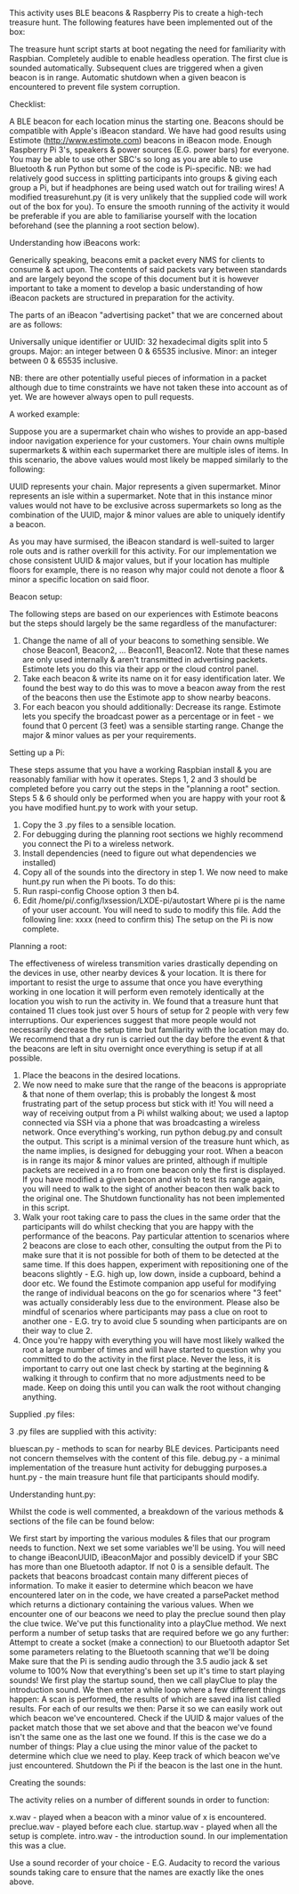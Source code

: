 This activity uses BLE beacons & Raspberry Pis to create a high-tech treasure hunt. The following features have been implemented out of the box:

The treasure hunt script starts at boot negating the need for familiarity with Raspbian.
Completely audible to enable headless operation.
The first clue is sounded automatically. Subsequent clues are triggered when a given beacon is in range.
Automatic shutdown when a given beacon is encountered to prevent file system corruption.

Checklist:

A BLE beacon for each location minus the starting one. Beacons should be compatible with Apple's iBeacon standard. We have had good results using Estimote (http://www.estimote.com) beacons in iBeacon mode.
Enough Raspberry Pi 3's, speakers & power sources (E.G. power bars) for everyone. You may be able to use other SBC's so long as you are able to use Bluetooth & run Python but some of the code is Pi-specific. NB: we had relatively good success in splitting participants into groups & giving each group a Pi, but if headphones are being used watch out for trailing wires!
A modified treasurehunt.py (it is very unlikely that the supplied code will work out of the box for you).
To ensure the smooth running of the activity it would be preferable if you are able to familiarise yourself with the location beforehand (see the planning a root section below).

Understanding how iBeacons work:

Generically speaking, beacons emit a packet every NMS for clients to consume & act upon. The contents of said packets vary between standards and are largely beyond the scope of this document but it is however important to take a moment to develop a basic understanding of how iBeacon packets are structured in preparation for the activity.

The parts of an iBeacon "advertising packet" that we are concerned about are as follows:

Universally unique identifier or UUID: 32 hexadecimal digits split into 5 groups.
Major: an integer between 0 & 65535 inclusive.
Minor: an integer between 0 & 65535 inclusive.

NB: there are other potentially useful pieces of information in a packet although due to time constraints we have not taken these into account as of yet. We are however always open to pull requests.

A worked example:

Suppose you are a supermarket chain who wishes to provide an app-based indoor navigation experience for your customers. Your chain owns multiple supermarkets & within each supermarket there are multiple isles of items. In this scenario, the above values would most likely be mapped similarly to the following:

UUID represents your chain.
Major represents a given supermarket.
Minor represents an isle within a supermarket.
Note that in this instance minor values would not have to be exclusive across supermarkets so long as the combination of the UUID, major & minor values are able to uniquely identify a beacon.

As you may have surmised, the iBeacon standard is well-suited to larger role outs and is rather overkill for this activity. For our implementation we chose consistent UUID & major values, but if your location has multiple floors for example, there is no reason why major could not denote a floor & minor a specific location on said floor.

Beacon setup:

The following steps are based on our experiences with Estimote beacons but the steps should largely be the same regardless of the manufacturer:

1. Change the name of all of your beacons to something sensible. We chose Beacon1, Beacon2, ... Beacon11, Beacon12. Note that these names are only used internally & aren't transmitted in advertising packets. Estimote lets you do this via their app or the cloud control panel.
2. Take each beacon & write its name on it for easy identification later. We found the best way to do this was to move a beacon away from the rest of the beacons then use the Estimote app to show nearby beacons.
3. For each beacon you should additionally:
Decrease its range. Estimote lets you specify the broadcast power as a percentage or in feet - we found that 0 percent (3 feet) was a sensible starting range.
Change the major & minor values as per your requirements.

Setting up a Pi:

These steps assume that you have a working Raspbian install & you are reasonably familiar with how it operates. Steps 1, 2 and 3 should be completed before you carry out the steps in the "planning a root" section. Steps 5 & 6 should only be performed when you are happy with your root & you have modified hunt.py to work with your setup.

1. Copy the 3 .py files to a sensible location.
2. For debugging during the planning root sections we highly recommend you connect the Pi to a wireless network.
3. Install dependencies (need to figure out what dependencies we installed)
4. Copy all of the sounds into the directory in step 1.
We now need to make hunt.py run when the Pi boots. To do this:
5. Run
raspi-config
Choose option 3 then b4.
6. Edit
/home/pi/.config/lxsession/LXDE-pi/autostart 
Where pi is the name of your user account. You will need to sudo to modify this file.
Add the following line:
xxxx (need to confirm this)
The setup on the Pi is now complete.

Planning a root:

The effectiveness of wireless transmition varies drastically depending on the devices in use, other nearby devices & your location. It is there for important to resist the urge to assume that once you have everything working in one location it will perform even remotely identically at the location you wish to run the activity in.
We found that a treasure hunt that contained 11 clues took just over 5 hours of setup for 2 people with very few interruptions. Our experiences suggest that more people would not necessarily decrease the setup time but familiarity with the location may do. We recommend that a dry run is carried out the day before the event & that the beacons are left in situ overnight once everything is setup if at all possible.

1. Place the beacons in the desired locations.
2. We now need to make sure that the range of the beacons is appropriate & that none of them overlap; this is probably the longest & most frustrating part of the setup process but stick with it! You will need a way of receiving output from a Pi whilst walking about; we used a laptop connected via SSH via a phone that was broadcasting a wireless network. Once everything's working, run
python debug.py
and consult the output.
This script is a minimal version of the treasure hunt which, as the name implies, is designed for debugging your root. When a beacon is in range its major & minor values are printed, although if multiple packets are received in a ro from one beacon only the first is displayed. If you have modified a given beacon and wish to test its range again, you will need to walk to the sight of another beacon then walk back to the original one. The Shutdown functionality has not been implemented in this script.
3. Walk your root taking care to pass the clues in the same order that the participants will do whilst checking that you are happy with the performance of the beacons. Pay particular attention to scenarios where 2 beacons are close to each other, consulting the output from the Pi to make sure that it is not possible for both of them to be detected at the same time. If this does happen, experiment with repositioning one of the beacons slightly - E.G. high up, low down, inside a cupboard, behind a door etc.  We found the Estimote companion app useful for modifying the range of individual beacons on the go for scenarios where "3 feet" was actually considerably less due to the environment. Please also be mindful of scenarios where participants may pass a clue on root to another one - E.G. try to avoid clue 5 sounding when participants are on their way to clue 2.
4. Once you're happy with everything you will have most likely walked the root a large number of times and will have started to question why you committed to do the activity in the first place. Never the less, it is important to carry out one last check by starting at the beginning & walking it through to confirm that no more adjustments need to be made. Keep on doing this until you can walk the root without changing anything.

Supplied .py files:

3 .py files are supplied with this activity:

bluescan.py - methods to scan for nearby BLE devices. Participants need not concern themselves with the content of this file.
debug.py - a minimal implementation of the treasure hunt activity for debugging purposes.a
hunt.py - the main treasure hunt file that participants should modify.

Understanding hunt.py:

Whilst the code is well commented, a breakdown of the various methods & sections of the file can be found below:

We first start by importing the various modules & files that our program needs to function.
Next we set some variables we'll be using. You will need to change iBeaconUUID, iBeaconMajor and possibly deviceID if your SBC has more than one Bluetooth adaptor. If not 0 is a sensible default.
The packets that beacons broadcast contain many different pieces of information. To make it easier to determine which beacon we have encountered later on in the code, we have created a parsePacket method which returns a dictionary containing the various values.
When we encounter one of our beacons we need to play the preclue sound then play the clue twice. We've put this functionality into a playClue method.
We next perform a number of setup tasks that are required before we go any further:
Attempt to create a socket (make a connection) to our Bluetooth adaptor
Set some parameters relating to the Bluetooth scanning that we'll be doing
Make sure that the Pi is sending audio through the 3.5 audio jack & set volume to 100%
Now that everything's been set up it's time to start playing sounds! We first play the startup sound, then we call playClue to play the introduction sound.
We then enter a while loop where a few different things happen:
A scan is performed, the results of which are saved ina  list called results.
For each of our results we then:
Parse it so we can easily work out which beacon we've encountered.
Check if the UUID & major values of the packet match those that we set above and that the beacon we've found isn't the same one as the last one we found. If this is the case we do a number of things:
Play a clue using the minor value of the packet to determine which clue we need to play.
Keep track of which beacon we've just encountered.
Shutdown the Pi if the beacon is the last one in the hunt.

Creating the sounds:

The activity relies on a number of different sounds in order to function:

x.wav - played when a beacon with a minor value of x is encountered.
preclue.wav - played before each clue.
startup.wav - played when all the setup is complete.
intro.wav - the introduction sound. In our implementation this was a clue.

Use a sound recorder of your choice - E.G. Audacity to record the various sounds taking care to ensure that the names are exactly like the ones above.
